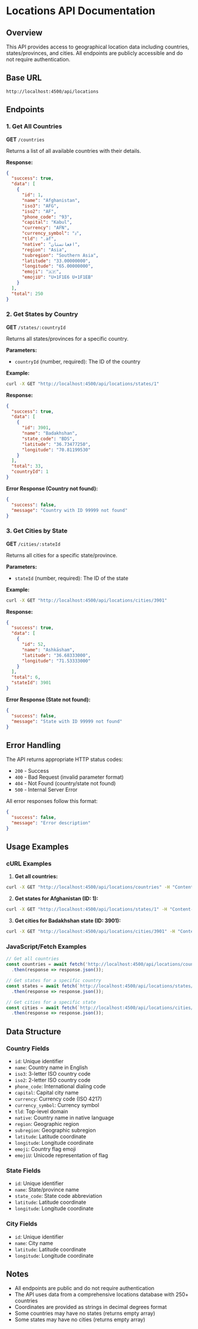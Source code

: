 # Locations API Documentation

## Overview
This API provides access to geographical location data including countries, states/provinces, and cities. All endpoints are publicly accessible and do not require authentication.

## Base URL
```
http://localhost:4500/api/locations
```

## Endpoints

### 1. Get All Countries
**GET** `/countries`

Returns a list of all available countries with their details.

**Response:**
```json
{
  "success": true,
  "data": [
    {
      "id": 1,
      "name": "Afghanistan",
      "iso3": "AFG",
      "iso2": "AF",
      "phone_code": "93",
      "capital": "Kabul",
      "currency": "AFN",
      "currency_symbol": "؋",
      "tld": ".af",
      "native": "افغانستان",
      "region": "Asia",
      "subregion": "Southern Asia",
      "latitude": "33.00000000",
      "longitude": "65.00000000",
      "emoji": "🇦🇫",
      "emojiU": "U+1F1E6 U+1F1EB"
    }
  ],
  "total": 250
}
```

### 2. Get States by Country
**GET** `/states/:countryId`

Returns all states/provinces for a specific country.

**Parameters:**
- `countryId` (number, required): The ID of the country

**Example:**
```bash
curl -X GET "http://localhost:4500/api/locations/states/1"
```

**Response:**
```json
{
  "success": true,
  "data": [
    {
      "id": 3901,
      "name": "Badakhshan",
      "state_code": "BDS",
      "latitude": "36.73477250",
      "longitude": "70.81199530"
    }
  ],
  "total": 33,
  "countryId": 1
}
```

**Error Response (Country not found):**
```json
{
  "success": false,
  "message": "Country with ID 99999 not found"
}
```

### 3. Get Cities by State
**GET** `/cities/:stateId`

Returns all cities for a specific state/province.

**Parameters:**
- `stateId` (number, required): The ID of the state

**Example:**
```bash
curl -X GET "http://localhost:4500/api/locations/cities/3901"
```

**Response:**
```json
{
  "success": true,
  "data": [
    {
      "id": 52,
      "name": "Ashkāsham",
      "latitude": "36.68333000",
      "longitude": "71.53333000"
    }
  ],
  "total": 6,
  "stateId": 3901
}
```

**Error Response (State not found):**
```json
{
  "success": false,
  "message": "State with ID 99999 not found"
}
```

## Error Handling

The API returns appropriate HTTP status codes:
- `200` - Success
- `400` - Bad Request (invalid parameter format)
- `404` - Not Found (country/state not found)
- `500` - Internal Server Error

All error responses follow this format:
```json
{
  "success": false,
  "message": "Error description"
}
```

## Usage Examples

### cURL Examples

1. **Get all countries:**
```bash
curl -X GET "http://localhost:4500/api/locations/countries" -H "Content-Type: application/json"
```

2. **Get states for Afghanistan (ID: 1):**
```bash
curl -X GET "http://localhost:4500/api/locations/states/1" -H "Content-Type: application/json"
```

3. **Get cities for Badakhshan state (ID: 3901):**
```bash
curl -X GET "http://localhost:4500/api/locations/cities/3901" -H "Content-Type: application/json"
```

### JavaScript/Fetch Examples

```javascript
// Get all countries
const countries = await fetch('http://localhost:4500/api/locations/countries')
  .then(response => response.json());

// Get states for a specific country
const states = await fetch(`http://localhost:4500/api/locations/states/1`)
  .then(response => response.json());

// Get cities for a specific state
const cities = await fetch(`http://localhost:4500/api/locations/cities/3901`)
  .then(response => response.json());
```

## Data Structure

### Country Fields
- `id`: Unique identifier
- `name`: Country name in English
- `iso3`: 3-letter ISO country code
- `iso2`: 2-letter ISO country code
- `phone_code`: International dialing code
- `capital`: Capital city name
- `currency`: Currency code (ISO 4217)
- `currency_symbol`: Currency symbol
- `tld`: Top-level domain
- `native`: Country name in native language
- `region`: Geographic region
- `subregion`: Geographic subregion
- `latitude`: Latitude coordinate
- `longitude`: Longitude coordinate
- `emoji`: Country flag emoji
- `emojiU`: Unicode representation of flag

### State Fields
- `id`: Unique identifier
- `name`: State/province name
- `state_code`: State code abbreviation
- `latitude`: Latitude coordinate
- `longitude`: Longitude coordinate

### City Fields
- `id`: Unique identifier
- `name`: City name
- `latitude`: Latitude coordinate
- `longitude`: Longitude coordinate

## Notes
- All endpoints are public and do not require authentication
- The API uses data from a comprehensive locations database with 250+ countries
- Coordinates are provided as strings in decimal degrees format
- Some countries may have no states (returns empty array)
- Some states may have no cities (returns empty array)